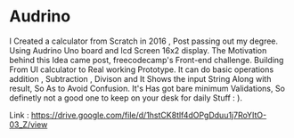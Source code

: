 # Audrino
I Created a calculator from Scratch in 2016 , Post passing out my degree. Using Audrino Uno board and lcd Screen 16x2 display. The Motivation behind this Idea came post, freecodecamp's Front-end challenge. Building From UI calculator to Real working Prototype. It can do basic operations addition , Subtraction , Divison and It Shows the input String Along with result, So As to Avoid Confusion. It's Has got bare minimum Validations, So definetly not a good one to keep on your desk for daily Stuff : ).

Link : https://drive.google.com/file/d/1hstCK8tlf4dOPgDduu1j7RoYItO-03_Z/view
